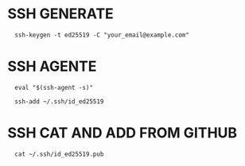 # SSH GENERATE
```
  ssh-keygen -t ed25519 -C "your_email@example.com"
```

# SSH AGENTE
```
  eval "$(ssh-agent -s)"
```
```
  ssh-add ~/.ssh/id_ed25519
```

# SSH CAT AND ADD FROM GITHUB
```
  cat ~/.ssh/id_ed25519.pub
```
